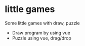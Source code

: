 # little games
Some little games with draw, puzzle

- Draw program by using vue
- Puzzle using vue, drag/drop
